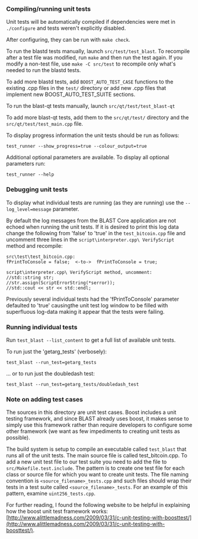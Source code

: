 ### Compiling/running unit tests

Unit tests will be automatically compiled if dependencies were met in `./configure`
and tests weren't explicitly disabled.

After configuring, they can be run with `make check`.

To run the blastd tests manually, launch `src/test/test_blast`. To recompile
after a test file was modified, run `make` and then run the test again. If you
modify a non-test file, use `make -C src/test` to recompile only what's needed
to run the blastd tests.

To add more blastd tests, add `BOOST_AUTO_TEST_CASE` functions to the existing
.cpp files in the `test/` directory or add new .cpp files that
implement new BOOST_AUTO_TEST_SUITE sections.

To run the blast-qt tests manually, launch `src/qt/test/test_blast-qt`

To add more blast-qt tests, add them to the `src/qt/test/` directory and
the `src/qt/test/test_main.cpp` file.

To display progress information the unit tests should be run as follows:

`test_runner --show_progress=true --colour_output=true`

Additional optional parameters are available. To display all optional parameters run:

`test_runner --help`

### Debugging unit tests

To display what individual tests are running (as they are running) use the
`--log_level=message` parameter.  

By default the log messages from the BLAST Core application are not echoed 
when running the unit tests.  If it is desired to print this log data change 
the following from 'false' to 'true' in the `test_bitcoin.cpp` file and uncomment
three lines in the `script\interpreter.cpp\ VerifyScript` method and recompile:

    src\test\test_bitcoin.cpp:
    fPrintToConsole = false;  <-to->  fPrintToConsole = true;

    script\interpreter.cpp\ VerifyScript method, uncomment:
    //std::string str;
    //str.assign(ScriptErrorString(*serror));
    //std::cout << str << std::endl;

Previously several individual tests had the 'fPrintToConsole' parameter defaulted to 
'true' causingthe unit test log window to be filled with superfluous log-data making 
it appear that the tests were failing.

### Running individual tests

Run `test_blast --list_content` to get a full list of available unit tests.

To run just the 'getarg_tests' (verbosely):

    test_blast --run_test=getarg_tests

... or to run just the doubledash test:

    test_blast --run_test=getarg_tests/doubledash_test

### Note on adding test cases

The sources in this directory are unit test cases.  Boost includes a
unit testing framework, and since BLAST already uses boost, it makes
sense to simply use this framework rather than require developers to
configure some other framework (we want as few impediments to creating
unit tests as possible).

The build system is setup to compile an executable called `test_blast`
that runs all of the unit tests.  The main source file is called
test_bitcoin.cpp. To add a new unit test file to our test suite you need 
to add the file to `src/Makefile.test.include`. The pattern is to create 
one test file for each class or source file for which you want to create 
unit tests.  The file naming convention is `<source_filename>_tests.cpp` 
and such files should wrap their tests in a test suite 
called `<source_filename>_tests`. For an example of this pattern, 
examine `uint256_tests.cpp`.

For further reading, I found the following website to be helpful in
explaining how the boost unit test framework works:
[http://www.alittlemadness.com/2009/03/31/c-unit-testing-with-boosttest/](http://www.alittlemadness.com/2009/03/31/c-unit-testing-with-boosttest/).
